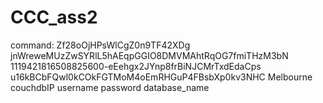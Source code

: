 # CCC_ass2
command: Zf28oOjHPsWlCgZ0n9TF42XDg jnWreweMUzZwSYRlL5hAEqpGGIO8DMVMAhtRqOG7fmiTHzM3bN 
1119421816508825600-eEehgx2JYnp8frBiNJCMrTxdEdaCps u16kBCbFQwl0kCOkFGTMoM4oEmRHGuP4FBsbXp0kv3NHC 
Melbourne couchdbIP username password database_name
